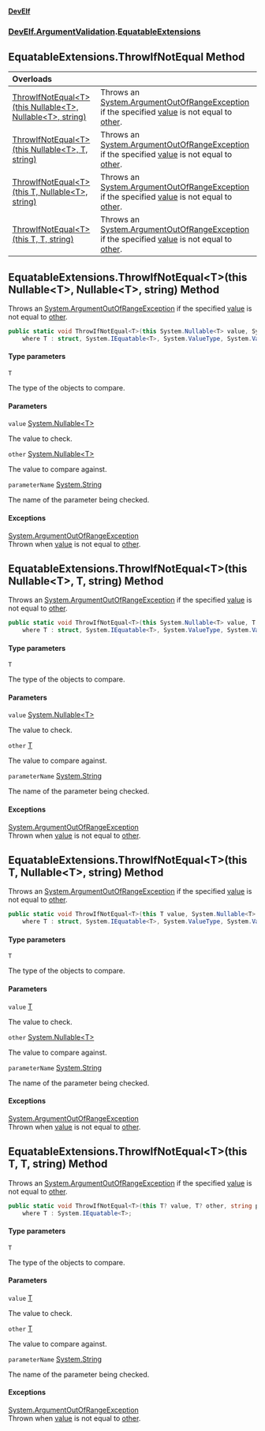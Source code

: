 #### [DevElf](README.md 'README')
### [DevElf\.ArgumentValidation](DevElf.ArgumentValidation.md 'DevElf\.ArgumentValidation').[EquatableExtensions](EquatableExtensions.md 'DevElf\.ArgumentValidation\.EquatableExtensions')

## EquatableExtensions\.ThrowIfNotEqual Method

| Overloads | |
| :--- | :--- |
| [ThrowIfNotEqual&lt;T&gt;\(this Nullable&lt;T&gt;, Nullable&lt;T&gt;, string\)](EquatableExtensions.ThrowIfNotEqual.md#DevElf.ArgumentValidation.EquatableExtensions.ThrowIfNotEqual_T_(thisSystem.Nullable_T_,System.Nullable_T_,string) 'DevElf\.ArgumentValidation\.EquatableExtensions\.ThrowIfNotEqual\<T\>\(this System\.Nullable\<T\>, System\.Nullable\<T\>, string\)') | Throws an [System\.ArgumentOutOfRangeException](https://learn.microsoft.com/en-us/dotnet/api/system.argumentoutofrangeexception 'System\.ArgumentOutOfRangeException') if the specified [value](EquatableExtensions.md#DevElf.ArgumentValidation.EquatableExtensions.ThrowIfNotEqual_T_(thisSystem.Nullable_T_,System.Nullable_T_,string).value 'DevElf\.ArgumentValidation\.EquatableExtensions\.ThrowIfNotEqual\<T\>\(this System\.Nullable\<T\>, System\.Nullable\<T\>, string\)\.value') is not equal to [other](EquatableExtensions.md#DevElf.ArgumentValidation.EquatableExtensions.ThrowIfNotEqual_T_(thisSystem.Nullable_T_,System.Nullable_T_,string).other 'DevElf\.ArgumentValidation\.EquatableExtensions\.ThrowIfNotEqual\<T\>\(this System\.Nullable\<T\>, System\.Nullable\<T\>, string\)\.other')\. |
| [ThrowIfNotEqual&lt;T&gt;\(this Nullable&lt;T&gt;, T, string\)](EquatableExtensions.ThrowIfNotEqual.md#DevElf.ArgumentValidation.EquatableExtensions.ThrowIfNotEqual_T_(thisSystem.Nullable_T_,T,string) 'DevElf\.ArgumentValidation\.EquatableExtensions\.ThrowIfNotEqual\<T\>\(this System\.Nullable\<T\>, T, string\)') | Throws an [System\.ArgumentOutOfRangeException](https://learn.microsoft.com/en-us/dotnet/api/system.argumentoutofrangeexception 'System\.ArgumentOutOfRangeException') if the specified [value](EquatableExtensions.md#DevElf.ArgumentValidation.EquatableExtensions.ThrowIfNotEqual_T_(thisSystem.Nullable_T_,T,string).value 'DevElf\.ArgumentValidation\.EquatableExtensions\.ThrowIfNotEqual\<T\>\(this System\.Nullable\<T\>, T, string\)\.value') is not equal to [other](EquatableExtensions.md#DevElf.ArgumentValidation.EquatableExtensions.ThrowIfNotEqual_T_(thisSystem.Nullable_T_,T,string).other 'DevElf\.ArgumentValidation\.EquatableExtensions\.ThrowIfNotEqual\<T\>\(this System\.Nullable\<T\>, T, string\)\.other')\. |
| [ThrowIfNotEqual&lt;T&gt;\(this T, Nullable&lt;T&gt;, string\)](EquatableExtensions.ThrowIfNotEqual.md#DevElf.ArgumentValidation.EquatableExtensions.ThrowIfNotEqual_T_(thisT,System.Nullable_T_,string) 'DevElf\.ArgumentValidation\.EquatableExtensions\.ThrowIfNotEqual\<T\>\(this T, System\.Nullable\<T\>, string\)') | Throws an [System\.ArgumentOutOfRangeException](https://learn.microsoft.com/en-us/dotnet/api/system.argumentoutofrangeexception 'System\.ArgumentOutOfRangeException') if the specified [value](EquatableExtensions.md#DevElf.ArgumentValidation.EquatableExtensions.ThrowIfNotEqual_T_(thisT,System.Nullable_T_,string).value 'DevElf\.ArgumentValidation\.EquatableExtensions\.ThrowIfNotEqual\<T\>\(this T, System\.Nullable\<T\>, string\)\.value') is not equal to [other](EquatableExtensions.md#DevElf.ArgumentValidation.EquatableExtensions.ThrowIfNotEqual_T_(thisT,System.Nullable_T_,string).other 'DevElf\.ArgumentValidation\.EquatableExtensions\.ThrowIfNotEqual\<T\>\(this T, System\.Nullable\<T\>, string\)\.other')\. |
| [ThrowIfNotEqual&lt;T&gt;\(this T, T, string\)](EquatableExtensions.ThrowIfNotEqual.md#DevElf.ArgumentValidation.EquatableExtensions.ThrowIfNotEqual_T_(thisT,T,string) 'DevElf\.ArgumentValidation\.EquatableExtensions\.ThrowIfNotEqual\<T\>\(this T, T, string\)') | Throws an [System\.ArgumentOutOfRangeException](https://learn.microsoft.com/en-us/dotnet/api/system.argumentoutofrangeexception 'System\.ArgumentOutOfRangeException') if the specified [value](EquatableExtensions.md#DevElf.ArgumentValidation.EquatableExtensions.ThrowIfNotEqual_T_(thisT,T,string).value 'DevElf\.ArgumentValidation\.EquatableExtensions\.ThrowIfNotEqual\<T\>\(this T, T, string\)\.value') is not equal to [other](EquatableExtensions.md#DevElf.ArgumentValidation.EquatableExtensions.ThrowIfNotEqual_T_(thisT,T,string).other 'DevElf\.ArgumentValidation\.EquatableExtensions\.ThrowIfNotEqual\<T\>\(this T, T, string\)\.other')\. |

<a name='DevElf.ArgumentValidation.EquatableExtensions.ThrowIfNotEqual_T_(thisSystem.Nullable_T_,System.Nullable_T_,string)'></a>

## EquatableExtensions\.ThrowIfNotEqual\<T\>\(this Nullable\<T\>, Nullable\<T\>, string\) Method

Throws an [System\.ArgumentOutOfRangeException](https://learn.microsoft.com/en-us/dotnet/api/system.argumentoutofrangeexception 'System\.ArgumentOutOfRangeException') if the specified [value](EquatableExtensions.md#DevElf.ArgumentValidation.EquatableExtensions.ThrowIfNotEqual_T_(thisSystem.Nullable_T_,System.Nullable_T_,string).value 'DevElf\.ArgumentValidation\.EquatableExtensions\.ThrowIfNotEqual\<T\>\(this System\.Nullable\<T\>, System\.Nullable\<T\>, string\)\.value') is
not equal to [other](EquatableExtensions.md#DevElf.ArgumentValidation.EquatableExtensions.ThrowIfNotEqual_T_(thisSystem.Nullable_T_,System.Nullable_T_,string).other 'DevElf\.ArgumentValidation\.EquatableExtensions\.ThrowIfNotEqual\<T\>\(this System\.Nullable\<T\>, System\.Nullable\<T\>, string\)\.other')\.

```csharp
public static void ThrowIfNotEqual<T>(this System.Nullable<T> value, System.Nullable<T> other, string parameterName=null)
    where T : struct, System.IEquatable<T>, System.ValueType, System.ValueType;
```
#### Type parameters

<a name='DevElf.ArgumentValidation.EquatableExtensions.ThrowIfNotEqual_T_(thisSystem.Nullable_T_,System.Nullable_T_,string).T'></a>

`T`

The type of the objects to compare\.
#### Parameters

<a name='DevElf.ArgumentValidation.EquatableExtensions.ThrowIfNotEqual_T_(thisSystem.Nullable_T_,System.Nullable_T_,string).value'></a>

`value` [System\.Nullable&lt;](https://learn.microsoft.com/en-us/dotnet/api/system.nullable-1 'System\.Nullable\`1')[T](EquatableExtensions.md#DevElf.ArgumentValidation.EquatableExtensions.ThrowIfNotEqual_T_(thisSystem.Nullable_T_,System.Nullable_T_,string).T 'DevElf\.ArgumentValidation\.EquatableExtensions\.ThrowIfNotEqual\<T\>\(this System\.Nullable\<T\>, System\.Nullable\<T\>, string\)\.T')[&gt;](https://learn.microsoft.com/en-us/dotnet/api/system.nullable-1 'System\.Nullable\`1')

The value to check\.

<a name='DevElf.ArgumentValidation.EquatableExtensions.ThrowIfNotEqual_T_(thisSystem.Nullable_T_,System.Nullable_T_,string).other'></a>

`other` [System\.Nullable&lt;](https://learn.microsoft.com/en-us/dotnet/api/system.nullable-1 'System\.Nullable\`1')[T](EquatableExtensions.md#DevElf.ArgumentValidation.EquatableExtensions.ThrowIfNotEqual_T_(thisSystem.Nullable_T_,System.Nullable_T_,string).T 'DevElf\.ArgumentValidation\.EquatableExtensions\.ThrowIfNotEqual\<T\>\(this System\.Nullable\<T\>, System\.Nullable\<T\>, string\)\.T')[&gt;](https://learn.microsoft.com/en-us/dotnet/api/system.nullable-1 'System\.Nullable\`1')

The value to compare against\.

<a name='DevElf.ArgumentValidation.EquatableExtensions.ThrowIfNotEqual_T_(thisSystem.Nullable_T_,System.Nullable_T_,string).parameterName'></a>

`parameterName` [System\.String](https://learn.microsoft.com/en-us/dotnet/api/system.string 'System\.String')

The name of the parameter being checked\.

#### Exceptions

[System\.ArgumentOutOfRangeException](https://learn.microsoft.com/en-us/dotnet/api/system.argumentoutofrangeexception 'System\.ArgumentOutOfRangeException')  
Thrown when [value](EquatableExtensions.md#DevElf.ArgumentValidation.EquatableExtensions.ThrowIfNotEqual_T_(thisSystem.Nullable_T_,System.Nullable_T_,string).value 'DevElf\.ArgumentValidation\.EquatableExtensions\.ThrowIfNotEqual\<T\>\(this System\.Nullable\<T\>, System\.Nullable\<T\>, string\)\.value') is not equal to [other](EquatableExtensions.md#DevElf.ArgumentValidation.EquatableExtensions.ThrowIfNotEqual_T_(thisSystem.Nullable_T_,System.Nullable_T_,string).other 'DevElf\.ArgumentValidation\.EquatableExtensions\.ThrowIfNotEqual\<T\>\(this System\.Nullable\<T\>, System\.Nullable\<T\>, string\)\.other')\.

<a name='DevElf.ArgumentValidation.EquatableExtensions.ThrowIfNotEqual_T_(thisSystem.Nullable_T_,T,string)'></a>

## EquatableExtensions\.ThrowIfNotEqual\<T\>\(this Nullable\<T\>, T, string\) Method

Throws an [System\.ArgumentOutOfRangeException](https://learn.microsoft.com/en-us/dotnet/api/system.argumentoutofrangeexception 'System\.ArgumentOutOfRangeException') if the specified [value](EquatableExtensions.md#DevElf.ArgumentValidation.EquatableExtensions.ThrowIfNotEqual_T_(thisSystem.Nullable_T_,T,string).value 'DevElf\.ArgumentValidation\.EquatableExtensions\.ThrowIfNotEqual\<T\>\(this System\.Nullable\<T\>, T, string\)\.value') is
not equal to [other](EquatableExtensions.md#DevElf.ArgumentValidation.EquatableExtensions.ThrowIfNotEqual_T_(thisSystem.Nullable_T_,T,string).other 'DevElf\.ArgumentValidation\.EquatableExtensions\.ThrowIfNotEqual\<T\>\(this System\.Nullable\<T\>, T, string\)\.other')\.

```csharp
public static void ThrowIfNotEqual<T>(this System.Nullable<T> value, T other, string parameterName=null)
    where T : struct, System.IEquatable<T>, System.ValueType, System.ValueType;
```
#### Type parameters

<a name='DevElf.ArgumentValidation.EquatableExtensions.ThrowIfNotEqual_T_(thisSystem.Nullable_T_,T,string).T'></a>

`T`

The type of the objects to compare\.
#### Parameters

<a name='DevElf.ArgumentValidation.EquatableExtensions.ThrowIfNotEqual_T_(thisSystem.Nullable_T_,T,string).value'></a>

`value` [System\.Nullable&lt;](https://learn.microsoft.com/en-us/dotnet/api/system.nullable-1 'System\.Nullable\`1')[T](EquatableExtensions.md#DevElf.ArgumentValidation.EquatableExtensions.ThrowIfNotEqual_T_(thisSystem.Nullable_T_,T,string).T 'DevElf\.ArgumentValidation\.EquatableExtensions\.ThrowIfNotEqual\<T\>\(this System\.Nullable\<T\>, T, string\)\.T')[&gt;](https://learn.microsoft.com/en-us/dotnet/api/system.nullable-1 'System\.Nullable\`1')

The value to check\.

<a name='DevElf.ArgumentValidation.EquatableExtensions.ThrowIfNotEqual_T_(thisSystem.Nullable_T_,T,string).other'></a>

`other` [T](EquatableExtensions.md#DevElf.ArgumentValidation.EquatableExtensions.ThrowIfNotEqual_T_(thisSystem.Nullable_T_,T,string).T 'DevElf\.ArgumentValidation\.EquatableExtensions\.ThrowIfNotEqual\<T\>\(this System\.Nullable\<T\>, T, string\)\.T')

The value to compare against\.

<a name='DevElf.ArgumentValidation.EquatableExtensions.ThrowIfNotEqual_T_(thisSystem.Nullable_T_,T,string).parameterName'></a>

`parameterName` [System\.String](https://learn.microsoft.com/en-us/dotnet/api/system.string 'System\.String')

The name of the parameter being checked\.

#### Exceptions

[System\.ArgumentOutOfRangeException](https://learn.microsoft.com/en-us/dotnet/api/system.argumentoutofrangeexception 'System\.ArgumentOutOfRangeException')  
Thrown when [value](EquatableExtensions.md#DevElf.ArgumentValidation.EquatableExtensions.ThrowIfNotEqual_T_(thisSystem.Nullable_T_,T,string).value 'DevElf\.ArgumentValidation\.EquatableExtensions\.ThrowIfNotEqual\<T\>\(this System\.Nullable\<T\>, T, string\)\.value') is not equal to [other](EquatableExtensions.md#DevElf.ArgumentValidation.EquatableExtensions.ThrowIfNotEqual_T_(thisSystem.Nullable_T_,T,string).other 'DevElf\.ArgumentValidation\.EquatableExtensions\.ThrowIfNotEqual\<T\>\(this System\.Nullable\<T\>, T, string\)\.other')\.

<a name='DevElf.ArgumentValidation.EquatableExtensions.ThrowIfNotEqual_T_(thisT,System.Nullable_T_,string)'></a>

## EquatableExtensions\.ThrowIfNotEqual\<T\>\(this T, Nullable\<T\>, string\) Method

Throws an [System\.ArgumentOutOfRangeException](https://learn.microsoft.com/en-us/dotnet/api/system.argumentoutofrangeexception 'System\.ArgumentOutOfRangeException') if the specified [value](EquatableExtensions.md#DevElf.ArgumentValidation.EquatableExtensions.ThrowIfNotEqual_T_(thisT,System.Nullable_T_,string).value 'DevElf\.ArgumentValidation\.EquatableExtensions\.ThrowIfNotEqual\<T\>\(this T, System\.Nullable\<T\>, string\)\.value') is
not equal to [other](EquatableExtensions.md#DevElf.ArgumentValidation.EquatableExtensions.ThrowIfNotEqual_T_(thisT,System.Nullable_T_,string).other 'DevElf\.ArgumentValidation\.EquatableExtensions\.ThrowIfNotEqual\<T\>\(this T, System\.Nullable\<T\>, string\)\.other')\.

```csharp
public static void ThrowIfNotEqual<T>(this T value, System.Nullable<T> other, string parameterName=null)
    where T : struct, System.IEquatable<T>, System.ValueType, System.ValueType;
```
#### Type parameters

<a name='DevElf.ArgumentValidation.EquatableExtensions.ThrowIfNotEqual_T_(thisT,System.Nullable_T_,string).T'></a>

`T`

The type of the objects to compare\.
#### Parameters

<a name='DevElf.ArgumentValidation.EquatableExtensions.ThrowIfNotEqual_T_(thisT,System.Nullable_T_,string).value'></a>

`value` [T](EquatableExtensions.md#DevElf.ArgumentValidation.EquatableExtensions.ThrowIfNotEqual_T_(thisT,System.Nullable_T_,string).T 'DevElf\.ArgumentValidation\.EquatableExtensions\.ThrowIfNotEqual\<T\>\(this T, System\.Nullable\<T\>, string\)\.T')

The value to check\.

<a name='DevElf.ArgumentValidation.EquatableExtensions.ThrowIfNotEqual_T_(thisT,System.Nullable_T_,string).other'></a>

`other` [System\.Nullable&lt;](https://learn.microsoft.com/en-us/dotnet/api/system.nullable-1 'System\.Nullable\`1')[T](EquatableExtensions.md#DevElf.ArgumentValidation.EquatableExtensions.ThrowIfNotEqual_T_(thisT,System.Nullable_T_,string).T 'DevElf\.ArgumentValidation\.EquatableExtensions\.ThrowIfNotEqual\<T\>\(this T, System\.Nullable\<T\>, string\)\.T')[&gt;](https://learn.microsoft.com/en-us/dotnet/api/system.nullable-1 'System\.Nullable\`1')

The value to compare against\.

<a name='DevElf.ArgumentValidation.EquatableExtensions.ThrowIfNotEqual_T_(thisT,System.Nullable_T_,string).parameterName'></a>

`parameterName` [System\.String](https://learn.microsoft.com/en-us/dotnet/api/system.string 'System\.String')

The name of the parameter being checked\.

#### Exceptions

[System\.ArgumentOutOfRangeException](https://learn.microsoft.com/en-us/dotnet/api/system.argumentoutofrangeexception 'System\.ArgumentOutOfRangeException')  
Thrown when [value](EquatableExtensions.md#DevElf.ArgumentValidation.EquatableExtensions.ThrowIfNotEqual_T_(thisT,System.Nullable_T_,string).value 'DevElf\.ArgumentValidation\.EquatableExtensions\.ThrowIfNotEqual\<T\>\(this T, System\.Nullable\<T\>, string\)\.value') is not equal to [other](EquatableExtensions.md#DevElf.ArgumentValidation.EquatableExtensions.ThrowIfNotEqual_T_(thisT,System.Nullable_T_,string).other 'DevElf\.ArgumentValidation\.EquatableExtensions\.ThrowIfNotEqual\<T\>\(this T, System\.Nullable\<T\>, string\)\.other')\.

<a name='DevElf.ArgumentValidation.EquatableExtensions.ThrowIfNotEqual_T_(thisT,T,string)'></a>

## EquatableExtensions\.ThrowIfNotEqual\<T\>\(this T, T, string\) Method

Throws an [System\.ArgumentOutOfRangeException](https://learn.microsoft.com/en-us/dotnet/api/system.argumentoutofrangeexception 'System\.ArgumentOutOfRangeException') if the specified [value](EquatableExtensions.md#DevElf.ArgumentValidation.EquatableExtensions.ThrowIfNotEqual_T_(thisT,T,string).value 'DevElf\.ArgumentValidation\.EquatableExtensions\.ThrowIfNotEqual\<T\>\(this T, T, string\)\.value') is
not equal to [other](EquatableExtensions.md#DevElf.ArgumentValidation.EquatableExtensions.ThrowIfNotEqual_T_(thisT,T,string).other 'DevElf\.ArgumentValidation\.EquatableExtensions\.ThrowIfNotEqual\<T\>\(this T, T, string\)\.other')\.

```csharp
public static void ThrowIfNotEqual<T>(this T? value, T? other, string parameterName=null)
    where T : System.IEquatable<T>;
```
#### Type parameters

<a name='DevElf.ArgumentValidation.EquatableExtensions.ThrowIfNotEqual_T_(thisT,T,string).T'></a>

`T`

The type of the objects to compare\.
#### Parameters

<a name='DevElf.ArgumentValidation.EquatableExtensions.ThrowIfNotEqual_T_(thisT,T,string).value'></a>

`value` [T](EquatableExtensions.md#DevElf.ArgumentValidation.EquatableExtensions.ThrowIfNotEqual_T_(thisT,T,string).T 'DevElf\.ArgumentValidation\.EquatableExtensions\.ThrowIfNotEqual\<T\>\(this T, T, string\)\.T')

The value to check\.

<a name='DevElf.ArgumentValidation.EquatableExtensions.ThrowIfNotEqual_T_(thisT,T,string).other'></a>

`other` [T](EquatableExtensions.md#DevElf.ArgumentValidation.EquatableExtensions.ThrowIfNotEqual_T_(thisT,T,string).T 'DevElf\.ArgumentValidation\.EquatableExtensions\.ThrowIfNotEqual\<T\>\(this T, T, string\)\.T')

The value to compare against\.

<a name='DevElf.ArgumentValidation.EquatableExtensions.ThrowIfNotEqual_T_(thisT,T,string).parameterName'></a>

`parameterName` [System\.String](https://learn.microsoft.com/en-us/dotnet/api/system.string 'System\.String')

The name of the parameter being checked\.

#### Exceptions

[System\.ArgumentOutOfRangeException](https://learn.microsoft.com/en-us/dotnet/api/system.argumentoutofrangeexception 'System\.ArgumentOutOfRangeException')  
Thrown when [value](EquatableExtensions.md#DevElf.ArgumentValidation.EquatableExtensions.ThrowIfNotEqual_T_(thisT,T,string).value 'DevElf\.ArgumentValidation\.EquatableExtensions\.ThrowIfNotEqual\<T\>\(this T, T, string\)\.value') is not equal to [other](EquatableExtensions.md#DevElf.ArgumentValidation.EquatableExtensions.ThrowIfNotEqual_T_(thisT,T,string).other 'DevElf\.ArgumentValidation\.EquatableExtensions\.ThrowIfNotEqual\<T\>\(this T, T, string\)\.other')\.
